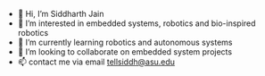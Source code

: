 - 👋 Hi, I’m Siddharth Jain
- 👀 I’m interested in embedded systems, robotics and bio-inspired robotics
- 🌱 I’m currently learning robotics and autonomous systems
- 💞️ I’m looking to collaborate on embedded system projects
- 📫 contact me via email tellsiddh@asu.edu

<!---
tellsiddh/tellsiddh is a ✨ special ✨ repository because its `README.md` (this file) appears on your GitHub profile.
You can click the Preview link to take a look at your changes.
--->
